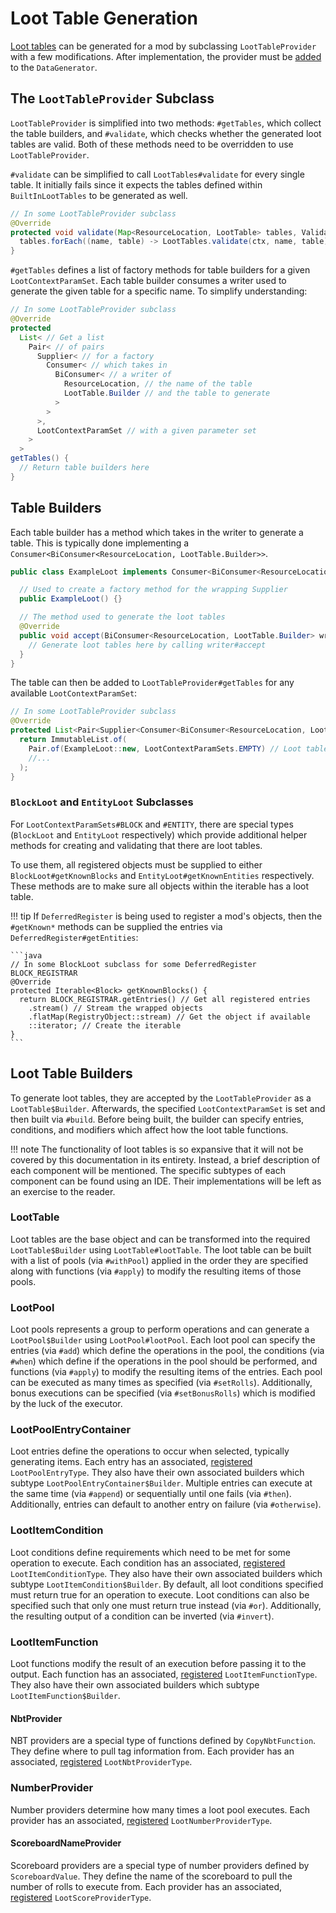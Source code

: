 Loot Table Generation
=====================

[Loot tables][loottable] can be generated for a mod by subclassing `LootTableProvider` with a few modifications. After implementation, the provider must be [added][datagen] to the `DataGenerator`.

The `LootTableProvider` Subclass
--------------------------------

`LootTableProvider` is simplified into two methods: `#getTables`, which collect the table builders, and `#validate`, which checks whether the generated loot tables are valid. Both of these methods need to be overridden to use `LootTableProvider`.

`#validate` can be simplified to call `LootTables#validate` for every single table. It initially fails since it expects the tables defined within `BuiltInLootTables` to be generated as well.

```java
// In some LootTableProvider subclass
@Override
protected void validate(Map<ResourceLocation, LootTable> tables, ValidationContext ctx) {
  tables.forEach((name, table) -> LootTables.validate(ctx, name, table));
}
```

`#getTables` defines a list of factory methods for table builders for a given `LootContextParamSet`. Each table builder consumes a writer used to generate the given table for a specific name. To simplify understanding:

```java
// In some LootTableProvider subclass
@Override
protected
  List< // Get a list
    Pair< // of pairs
      Supplier< // for a factory
        Consumer< // which takes in
          BiConsumer< // a writer of
            ResourceLocation, // the name of the table
            LootTable.Builder // and the table to generate
          >
        >
      >,
      LootContextParamSet // with a given parameter set
    >
  >
getTables() {
  // Return table builders here
}
```

Table Builders
--------------

Each table builder has a method which takes in the writer to generate a table. This is typically done implementing a `Consumer<BiConsumer<ResourceLocation, LootTable.Builder>>`.

```java
public class ExampleLoot implements Consumer<BiConsumer<ResourceLocation, LootTable.Builder>> {

  // Used to create a factory method for the wrapping Supplier
  public ExampleLoot() {}

  // The method used to generate the loot tables
  @Override
  public void accept(BiConsumer<ResourceLocation, LootTable.Builder> writer) {
    // Generate loot tables here by calling writer#accept
  }
}
```

The table can then be added to `LootTableProvider#getTables` for any available `LootContextParamSet`:

```java
// In some LootTableProvider subclass
@Override
protected List<Pair<Supplier<Consumer<BiConsumer<ResourceLocation, LootTable.Builder>>>, LootContextParamSet>> getTables() {
  return ImmutableList.of(
    Pair.of(ExampleLoot::new, LootContextParamSets.EMPTY) // Loot table builder for the 'empty' parameter set
    //...
  );
}
```

### `BlockLoot` and `EntityLoot` Subclasses

For `LootContextParamSets#BLOCK` and `#ENTITY`, there are special types (`BlockLoot` and `EntityLoot` respectively) which provide additional helper methods for creating and validating that there are loot tables.

To use them, all registered objects must be supplied to either `BlockLoot#getKnownBlocks` and `EntityLoot#getKnownEntities` respectively. These methods are to make sure all objects within the iterable has a loot table.

!!! tip
    If `DeferredRegister` is being used to register a mod's objects, then the `#getKnown*` methods can be supplied the entries via `DeferredRegister#getEntities`:

    ```java
    // In some BlockLoot subclass for some DeferredRegister BLOCK_REGISTRAR
    @Override
    protected Iterable<Block> getKnownBlocks() {
      return BLOCK_REGISTRAR.getEntries() // Get all registered entries
        .stream() // Stream the wrapped objects
        .flatMap(RegistryObject::stream) // Get the object if available
        ::iterator; // Create the iterable
    }
    ```

Loot Table Builders
-------------------

To generate loot tables, they are accepted by the `LootTableProvider` as a `LootTable$Builder`. Afterwards, the specified `LootContextParamSet` is set and then built via `#build`. Before being built, the builder can specify entries, conditions, and modifiers which affect how the loot table functions.

!!! note
    The functionality of loot tables is so expansive that it will not be covered by this documentation in its entirety. Instead, a brief description of each component will be mentioned. The specific subtypes of each component can be found using an IDE. Their implementations will be left as an exercise to the reader.

### LootTable

Loot tables are the base object and can be transformed into the required `LootTable$Builder` using `LootTable#lootTable`. The loot table can be built with a list of pools (via `#withPool`) applied in the order they are specified along with functions (via `#apply`) to modify the resulting items of those pools.

### LootPool

Loot pools represents a group to perform operations and can generate a  `LootPool$Builder` using `LootPool#lootPool`. Each loot pool can specify the entries (via `#add`) which define the operations in the pool, the conditions (via `#when`) which define if the operations in the pool should be performed, and functions (via `#apply`) to modify the resulting items of the entries. Each pool can be executed as many times as specified (via `#setRolls`). Additionally, bonus executions can be specified (via `#setBonusRolls`) which is modified by the luck of the executor.

### LootPoolEntryContainer

Loot entries define the operations to occur when selected, typically generating items. Each entry has an associated, [registered] `LootPoolEntryType`. They also have their own associated builders which subtype `LootPoolEntryContainer$Builder`. Multiple entries can execute at the same time (via `#append`) or sequentially until one fails (via `#then`). Additionally, entries can default to another entry on failure (via `#otherwise`).

### LootItemCondition

Loot conditions define requirements which need to be met for some operation to execute. Each condition has an associated, [registered] `LootItemConditionType`. They also have their own associated builders which subtype `LootItemCondition$Builder`. By default, all loot conditions specified must return true for an operation to execute. Loot conditions can also be specified such that only one must return true instead (via `#or`). Additionally, the resulting output of a condition can be inverted (via `#invert`).

### LootItemFunction

Loot functions modify the result of an execution before passing it to the output. Each function has an associated, [registered] `LootItemFunctionType`. They also have their own associated builders which subtype `LootItemFunction$Builder`.

#### NbtProvider

NBT providers are a special type of functions defined by `CopyNbtFunction`. They define where to pull tag information from. Each provider has an associated, [registered] `LootNbtProviderType`.

### NumberProvider

Number providers determine how many times a loot pool executes. Each provider has an associated, [registered] `LootNumberProviderType`.

#### ScoreboardNameProvider

Scoreboard providers are a special type of number providers defined by `ScoreboardValue`. They define the name of the scoreboard to pull the number of rolls to execute from. Each provider has an associated, [registered] `LootScoreProviderType`.

[loottable]: ../../resources/server/loottables.md
[datagen]: ../index.md#data-providers
[registered]: ../../concepts/registries.md#registries-that-arent-forge-registries
